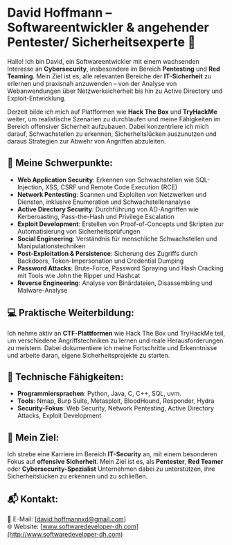 # David Hoffmann – Softwareentwickler & angehender Pentester/ Sicherheitsexperte 🔐

Hallo! Ich bin David, ein Softwareentwickler mit einem wachsenden Interesse an **Cybersecurity**, insbesondere im Bereich **Pentesting** und **Red Teaming**. Mein Ziel ist es, alle relevanten Bereiche der **IT-Sicherheit** zu erlernen und praxisnah anzuwenden – von der Analyse von Webanwendungen über Netzwerksicherheit bis hin zu Active Directory und Exploit-Entwicklung.

Derzeit bilde ich mich auf Plattformen wie **Hack The Box** und **TryHackMe** weiter, um realistische Szenarien zu durchlaufen und meine Fähigkeiten im Bereich offensiver Sicherheit aufzubauen. Dabei konzentriere ich mich darauf, Schwachstellen zu erkennen, Sicherheitslücken auszunutzen und daraus Strategien zur Abwehr von Angriffen abzuleiten.

## 🎯 Meine Schwerpunkte:
- **Web Application Security**: Erkennen von Schwachstellen wie SQL-Injection, XSS, CSRF und Remote Code Execution (RCE)  
- **Network Pentesting**: Scannen und Exploiten von Netzwerken und Diensten, inklusive Enumeration und Schwachstellenanalyse  
- **Active Directory Security**: Durchführung von AD-Angriffen wie Kerberoasting, Pass-the-Hash und Privilege Escalation  
- **Exploit Development**: Erstellen von Proof-of-Concepts und Skripten zur Automatisierung von Sicherheitsprüfungen  
- **Social Engineering**: Verständnis für menschliche Schwachstellen und Manipulationstechniken  
- **Post-Exploitation & Persistence**: Sicherung des Zugriffs durch Backdoors, Token-Impersonation und Credential Dumping  
- **Password Attacks**: Brute-Force, Password Spraying und Hash Cracking mit Tools wie John the Ripper und Hashcat  
- **Reverse Engineering**: Analyse von Binärdateien, Disassembling und Malware-Analyse 

## 💻 Praktische Weiterbildung:
Ich nehme aktiv an **CTF-Plattformen** wie Hack The Box und TryHackMe teil, um verschiedene Angriffstechniken zu lernen und reale Herausforderungen zu meistern. Dabei dokumentiere ich meine Fortschritte und Erkenntnisse und arbeite daran, eigene Sicherheitsprojekte zu starten.

## 🔧 Technische Fähigkeiten:
- **Programmiersprachen**: Python, Java, C, C++, SQL, uvm. 
- **Tools**: Nmap, Burp Suite, Metasploit, BloodHound, Responder, Hydra  
- **Security-Fokus**: Web Security, Network Pentesting, Active Directory Attacks, Exploit Development  

## 🚀 Mein Ziel:
Ich strebe eine Karriere im Bereich **IT-Security** an, mit einem besonderen Fokus auf **offensive Sicherheit**. Mein Ziel ist es, als **Pentester**, **Red Teamer** oder **Cybersecurity-Spezialist** Unternehmen dabei zu unterstützen, ihre Sicherheitslücken zu erkennen und zu schließen.

## 📬 Kontakt:
📧 E-Mail: [david.hoffmannxd@gmail.com]  
🌐 Website: [www.softwaredeveloper-dh.com](http://www.softwaredeveloper-dh.com)
